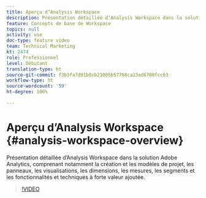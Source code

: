 ```yaml
---
title: Aperçu d’Analysis Workspace
description: Présentation détaillée d’Analysis Workspace dans la solution Adobe Analytics, comprenant notamment la création et les modèles de projet, les panneaux, les visualisations, les dimensions, les mesures, les segments et les fonctionnalités et techniques à forte valeur ajoutée.
feature: Concepts de base de Workspace
topics: null
activity: use
doc-type: feature video
team: Technical Marketing
kt: 2474
role: Professionnel
level: Débutant
translation-type: ht
source-git-commit: f3b3fa7d91b0cb21005b57768ca23ed6700fcc03
workflow-type: ht
source-wordcount: '59'
ht-degree: 100%

---
```



# Aperçu d’Analysis Workspace {#analysis-workspace-overview}

Présentation détaillée d’Analysis Workspace dans la solution Adobe Analytics, comprenant notamment la création et les modèles de projet, les panneaux, les visualisations, les dimensions, les mesures, les segments et les fonctionnalités et techniques à forte valeur ajoutée.

>[!VIDEO](https://video.tv.adobe.com/v/26266/?quality=12)
